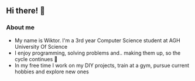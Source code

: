 ## Hi there! 👋

### About me
- My name is Wiktor. I'm a 3rd year Computer Science student at AGH University Of Science 
- I enjoy programming, solving problems and.. making them up, so the cycle continues 🙈
- In my free time I work on my DIY projects, train at a gym, pursue current hobbies and
  explore new ones
